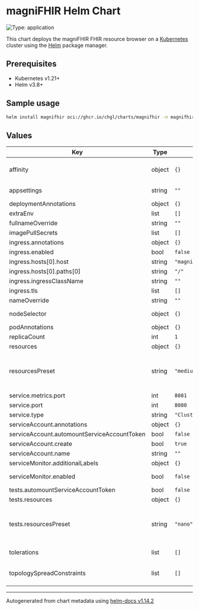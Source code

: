 # magniFHIR Helm Chart

![Type: application](https://img.shields.io/badge/Type-application-informational?style=flat-square)

This chart deploys the magniFHIR FHIR resource browser on a [Kubernetes](http://kubernetes.io) cluster using the [Helm](https://helm.sh) package manager.

## Prerequisites

- Kubernetes v1.21+
- Helm v3.8+

## Sample usage

```sh
helm install magnifhir oci://ghcr.io/chgl/charts/magnifhir -n magnifhir --create-namespace
```

## Values

| Key                                         | Type   | Default                        | Description                                                                                                                                                                                                                                                                                                                             |
| ------------------------------------------- | ------ | ------------------------------ | --------------------------------------------------------------------------------------------------------------------------------------------------------------------------------------------------------------------------------------------------------------------------------------------------------------------------------------- |
| affinity                                    | object | `{}`                           | affinity for pods assignment see: <https://kubernetes.io/docs/concepts/configuration/assign-pod-node/#affinity-and-anti-affinity>                                                                                                                                                                                                       |
| appsettings                                 | string | `""`                           | provide an `appsettings` object to configure the `FhirServers` and other settings via JSON see <https://github.com/chgl/magniFHIR#configuration> for details.                                                                                                                                                                           |
| deploymentAnnotations                       | object | `{}`                           | annotations applied to the server deployment                                                                                                                                                                                                                                                                                            |
| extraEnv                                    | list   | `[]`                           | extra env vars to set on the magnifhir container                                                                                                                                                                                                                                                                                        |
| fullnameOverride                            | string | `""`                           | fully override the release name                                                                                                                                                                                                                                                                                                         |
| imagePullSecrets                            | list   | `[]`                           | image pull secrets used by all pods                                                                                                                                                                                                                                                                                                     |
| ingress.annotations                         | object | `{}`                           | additional annotations for the Ingress resource                                                                                                                                                                                                                                                                                         |
| ingress.enabled                             | bool   | `false`                        | if enabled, create an ingress resource to access the web ui                                                                                                                                                                                                                                                                             |
| ingress.hosts[0].host                       | string | `"magnifhir.127.0.0.1.nip.io"` |                                                                                                                                                                                                                                                                                                                                         |
| ingress.hosts[0].paths[0]                   | string | `"/"`                          |                                                                                                                                                                                                                                                                                                                                         |
| ingress.ingressClassName                    | string | `""`                           | name of the IngressClass resource to use for this ingress                                                                                                                                                                                                                                                                               |
| ingress.tls                                 | list   | `[]`                           | TLS configuration                                                                                                                                                                                                                                                                                                                       |
| nameOverride                                | string | `""`                           | partially override the release name                                                                                                                                                                                                                                                                                                     |
| nodeSelector                                | object | `{}`                           | node labels for pods assignment see: <https://kubernetes.io/docs/concepts/scheduling-eviction/assign-pod-node/>                                                                                                                                                                                                                         |
| podAnnotations                              | object | `{}`                           | annotations applied to the server pod                                                                                                                                                                                                                                                                                                   |
| replicaCount                                | int    | `1`                            | number of replicas                                                                                                                                                                                                                                                                                                                      |
| resources                                   | object | `{}`                           | specify resource requests and limits                                                                                                                                                                                                                                                                                                    |
| resourcesPreset                             | string | `"medium"`                     | set container resources according to one common preset (allowed values: none, nano, micro, small, medium, large, xlarge, 2xlarge). This is ignored if primary.resources is set (primary.resources is recommended for production). More information: <https://github.com/chgl/charts/blob/master/charts/common/templates/_resources.tpl> |
| service.metrics.port                        | int    | `8081`                         | port for the metrics endpoint                                                                                                                                                                                                                                                                                                           |
| service.port                                | int    | `8080`                         | port for the web interface                                                                                                                                                                                                                                                                                                              |
| service.type                                | string | `"ClusterIP"`                  | type of service                                                                                                                                                                                                                                                                                                                         |
| serviceAccount.annotations                  | object | `{}`                           |                                                                                                                                                                                                                                                                                                                                         |
| serviceAccount.automountServiceAccountToken | bool   | `false`                        |                                                                                                                                                                                                                                                                                                                                         |
| serviceAccount.create                       | bool   | `true`                         |                                                                                                                                                                                                                                                                                                                                         |
| serviceAccount.name                         | string | `""`                           |                                                                                                                                                                                                                                                                                                                                         |
| serviceMonitor.additionalLabels             | object | `{}`                           | additional labels to apply to the ServiceMonitor object, e.g. `release: prometheus`                                                                                                                                                                                                                                                     |
| serviceMonitor.enabled                      | bool   | `false`                        | if enabled, creates a ServiceMonitor instance for Prometheus Operator-based monitoring                                                                                                                                                                                                                                                  |
| tests.automountServiceAccountToken          | bool   | `false`                        |                                                                                                                                                                                                                                                                                                                                         |
| tests.resources                             | object | `{}`                           | configure the test pods resource requests and limits                                                                                                                                                                                                                                                                                    |
| tests.resourcesPreset                       | string | `"nano"`                       | set container resources according to one common preset (allowed values: none, nano, micro, small, medium, large, xlarge, 2xlarge). This is ignored if primary.resources is set (primary.resources is recommended for production). More information: <https://github.com/chgl/charts/blob/master/charts/common/templates/_resources.tpl> |
| tolerations                                 | list   | `[]`                           | tolerations for pods assignment see: <https://kubernetes.io/docs/concepts/configuration/taint-and-toleration/>                                                                                                                                                                                                                          |
| topologySpreadConstraints                   | list   | `[]`                           | pod topology spread configuration see: <https://kubernetes.io/docs/concepts/workloads/pods/pod-topology-spread-constraints/#api>                                                                                                                                                                                                        |

---

Autogenerated from chart metadata using [helm-docs v1.14.2](https://github.com/norwoodj/helm-docs/releases/v1.14.2)
